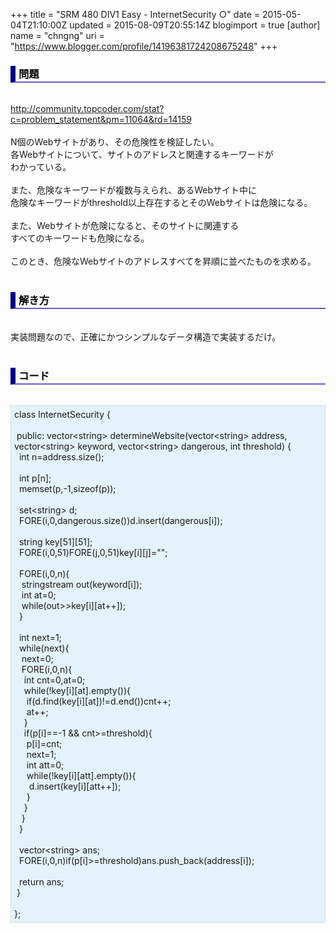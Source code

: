 +++
title = "SRM 480 DIV1 Easy - InternetSecurity ○"
date = 2015-05-04T21:10:00Z
updated = 2015-08-09T20:55:14Z
blogimport = true 
[author]
	name = "chngng"
	uri = "https://www.blogger.com/profile/14196381724208675248"
+++

<div dir="ltr" style="text-align: left;" trbidi="on"><h3 style="border-bottom: 2px solid slateblue; border-left: 8px solid navy; color: black; padding: 0px 0px 1px 5px;">問題 </h3><br /><a href="http://community.topcoder.com/stat?c=problem_statement&amp;pm=11064&amp;rd=14159" target="_blank">http://community.topcoder.com/stat?c=problem_statement&amp;pm=11064&amp;rd=14159</a><br /><br />N個のWebサイトがあり、その危険性を検証したい。<br />各Webサイトについて、サイトのアドレスと関連するキーワードが<br />わかっている。<br /><br />また、危険なキーワードが複数与えられ、あるWebサイト中に<br />危険なキーワードがthreshold以上存在するとそのWebサイトは危険になる。<br /><br />また、Webサイトが危険になると、そのサイトに関連する<br />すべてのキーワードも危険になる。<br /><br />このとき、危険なWebサイトのアドレスすべてを昇順に並べたものを求める。<br /><br /><h3 style="border-bottom: 2px solid slateblue; border-left: 8px solid navy; color: black; padding: 0px 0px 1px 5px;">解き方 </h3><br />実装問題なので、正確にかつシンプルなデータ構造で実装するだけ。<br /><br /><h3 style="border-bottom: 2px solid slateblue; border-left: 8px solid navy; color: black; padding: 0px 0px 1px 5px;">コード </h3><br /><div style="background-color: #e3f2fb; border: 1px dotted #CCCCCC; padding: 5px;">class InternetSecurity {<br /><br /><span class="Apple-tab-span" style="white-space: pre;"> </span>public: vector&lt;string&gt; determineWebsite(vector&lt;string&gt; address, vector&lt;string&gt; keyword, vector&lt;string&gt; dangerous, int threshold) {<br /><span class="Apple-tab-span" style="white-space: pre;">  </span>int n=address.size();<br /><br /><span class="Apple-tab-span" style="white-space: pre;">  </span>int p[n];<br /><span class="Apple-tab-span" style="white-space: pre;">  </span>memset(p,-1,sizeof(p));<br /><br /><span class="Apple-tab-span" style="white-space: pre;">  </span>set&lt;string&gt; d;<br /><span class="Apple-tab-span" style="white-space: pre;">  </span>FORE(i,0,dangerous.size())d.insert(dangerous[i]);<br /><br /><span class="Apple-tab-span" style="white-space: pre;">  </span>string key[51][51];<br /><span class="Apple-tab-span" style="white-space: pre;">  </span>FORE(i,0,51)FORE(j,0,51)key[i][j]="";<br /><br /><span class="Apple-tab-span" style="white-space: pre;">  </span>FORE(i,0,n){<br /><span class="Apple-tab-span" style="white-space: pre;">   </span>stringstream out(keyword[i]);<br /><span class="Apple-tab-span" style="white-space: pre;">   </span>int at=0;<br /><span class="Apple-tab-span" style="white-space: pre;">   </span>while(out&gt;&gt;key[i][at++]);<br /><span class="Apple-tab-span" style="white-space: pre;">  </span>}<br /><br /><span class="Apple-tab-span" style="white-space: pre;">  </span>int next=1;<br /><span class="Apple-tab-span" style="white-space: pre;">  </span>while(next){<br /><span class="Apple-tab-span" style="white-space: pre;">   </span>next=0;<br /><span class="Apple-tab-span" style="white-space: pre;">   </span>FORE(i,0,n){<br /><span class="Apple-tab-span" style="white-space: pre;">    </span>int cnt=0,at=0;<br /><span class="Apple-tab-span" style="white-space: pre;">    </span>while(!key[i][at].empty()){<br /><span class="Apple-tab-span" style="white-space: pre;">     </span>if(d.find(key[i][at])!=d.end())cnt++;<br /><span class="Apple-tab-span" style="white-space: pre;">     </span>at++;<br /><span class="Apple-tab-span" style="white-space: pre;">    </span>}<br /><span class="Apple-tab-span" style="white-space: pre;">    </span>if(p[i]==-1 &amp;&amp; cnt&gt;=threshold){<br /><span class="Apple-tab-span" style="white-space: pre;">     </span>p[i]=cnt;<br /><span class="Apple-tab-span" style="white-space: pre;">     </span>next=1;<br /><span class="Apple-tab-span" style="white-space: pre;">     </span>int att=0;<br /><span class="Apple-tab-span" style="white-space: pre;">     </span>while(!key[i][att].empty()){<br /><span class="Apple-tab-span" style="white-space: pre;">      </span>d.insert(key[i][att++]);<br /><span class="Apple-tab-span" style="white-space: pre;">     </span>}<br /><span class="Apple-tab-span" style="white-space: pre;">    </span>}<br /><span class="Apple-tab-span" style="white-space: pre;">   </span>}<br /><span class="Apple-tab-span" style="white-space: pre;">  </span>}<br /><br /><span class="Apple-tab-span" style="white-space: pre;">  </span>vector&lt;string&gt; ans;<br /><span class="Apple-tab-span" style="white-space: pre;">  </span>FORE(i,0,n)if(p[i]&gt;=threshold)ans.push_back(address[i]);<br /><br /><span class="Apple-tab-span" style="white-space: pre;">  </span>return ans;<br /><span class="Apple-tab-span" style="white-space: pre;"> </span>}<br /><br />};</div></div>
